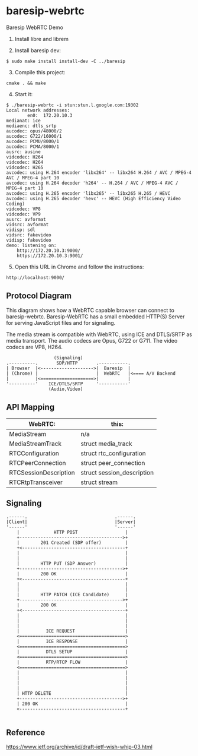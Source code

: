 # baresip-webrtc
Baresip WebRTC Demo

1. Install libre and librem

2. Install baresip dev:

`$ sudo make install install-dev -C ../baresip`

3. Compile this project:

`cmake . && make`

4. Start it:

```
$ ./baresip-webrtc -i stun:stun.l.google.com:19302
Local network addresses:
        en0:  172.20.10.3
medianat: ice
mediaenc: dtls_srtp
aucodec: opus/48000/2
aucodec: G722/16000/1
aucodec: PCMU/8000/1
aucodec: PCMA/8000/1
ausrc: ausine
vidcodec: H264
vidcodec: H264
vidcodec: H265
avcodec: using H.264 encoder 'libx264' -- libx264 H.264 / AVC / MPEG-4 AVC / MPEG-4 part 10
avcodec: using H.264 decoder 'h264' -- H.264 / AVC / MPEG-4 AVC / MPEG-4 part 10
avcodec: using H.265 encoder 'libx265' -- libx265 H.265 / HEVC
avcodec: using H.265 decoder 'hevc' -- HEVC (High Efficiency Video Coding)
vidcodec: VP8
vidcodec: VP9
ausrc: avformat
vidsrc: avformat
vidisp: sdl
vidsrc: fakevideo
vidisp: fakevideo
demo: listening on:
    http://172.20.10.3:9000/
    https://172.20.10.3:9001/
```

5. Open this URL in Chrome and follow the instructions:

`http://localhost:9000/`


## Protocol Diagram

This diagram shows how a WebRTC capable browser can connect to baresip-webrtc.
Baresip-WebRTC has a small embedded HTTP(S) Server for serving JavaScript files
and for signaling.

The media stream is compatible with WebRTC, using ICE and DTLS/SRTP as
media transport. The audio codecs are Opus, G722 or G711. The video codecs
are VP8, H264.

```
                  (Signaling)
.----------.       SDP/HTTP       .-----------.
| Browser  |<-------------------->|  Baresip  |
| (Chrome) |                      |  WebRTC   |<==== A/V Backend
|          |<====================>|           |
'----------'    ICE/DTLS/SRTP     '-----------'
                (Audio,Video)
```




## API Mapping


| WebRTC:               | this:                      |
| --------------------- | -------------------------- |
| MediaStream           | n/a                        |
| MediaStreamTrack      | struct media_track         |
| RTCConfiguration      | struct rtc_configuration   |
| RTCPeerConnection     | struct peer_connection     |
| RTCSessionDescription | struct session_description |
| RTCRtpTransceiver     | struct stream              |




## Signaling


```
.------.                                 .------.
|Client|                                 |Server|
'------'                                 '------'
    |             HTTP POST                  |
    +--------------------------------------->+
    |        201 Created (SDP offer)         |
    +<---------------------------------------+
    |                                        |
    |                                        |
    |        HTTP PUT (SDP Answer)           |
    +--------------------------------------->+
    |        200 OK                          |
    +<---------------------------------------+
    |                                        |
    |                                        |
    |        HTTP PATCH (ICE Candidate)      |
    +--------------------------------------->+
    |        200 OK                          |
    +<---------------------------------------+
    |                                        |
    |                                        |
    |                                        |
    |          ICE REQUEST                   |
    <========================================>
    |          ICE RESPONSE                  |
    <========================================>
    |          DTLS SETUP                    |
    <========================================>
    |          RTP/RTCP FLOW                 |
    <========================================>
    |                                        |
    |                                        |
    |                                        |
    |                                        |
    | HTTP DELETE                            |
    +--------------------------------------->+
    | 200 OK                                 |
    <----------------------------------------+


```


## Reference

https://www.ietf.org/archive/id/draft-ietf-wish-whip-03.html
